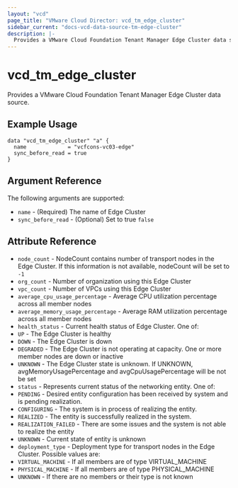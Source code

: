 ```yaml
---
layout: "vcd"
page_title: "VMware Cloud Director: vcd_tm_edge_cluster"
sidebar_current: "docs-vcd-data-source-tm-edge-cluster"
description: |-
  Provides a VMware Cloud Foundation Tenant Manager Edge Cluster data source.
---
```


# vcd\_tm\_edge\_cluster

Provides a VMware Cloud Foundation Tenant Manager Edge Cluster data source.

## Example Usage

```hcl
data "vcd_tm_edge_cluster" "a" {
  name             = "vcfcons-vc03-edge"
  sync_before_read = true
}
```

## Argument Reference

The following arguments are supported:

* `name` - (Required) The name of Edge Cluster
* `sync_before_read` - (Optional) Set to true `false`

## Attribute Reference

* `node_count` - NodeCount contains number of transport nodes in the Edge Cluster. If this
  information is not available, nodeCount will be set to `-1`
* `org_count` - Number of organization using this Edge Cluster
* `vpc_count` - Number of VPCs using this Edge Cluster
* `average_cpu_usage_percentage` - Average CPU utilization percentage across all member nodes
* `average_memory_usage_percentage` - Average RAM utilization percentage across all member nodes
* `health_status` - Current health status of Edge Cluster. One of:
 * `UP` - The Edge Cluster is healthy
 * `DOWN` - The Edge Cluster is down
 * `DEGRADED` - The Edge Cluster is not operating at capacity. One or more member nodes are down or inactive
 * `UNKNOWN` - The Edge Cluster state is unknown. If UNKNOWN, avgMemoryUsagePercentage and avgCpuUsagePercentage will be not be set
* `status` - Represents current status of the networking entity. One of:
 * `PENDING` - Desired entity configuration has been received by system and is pending realization.
 * `CONFIGURING` - The system is in process of realizing the entity.
 * `REALIZED` - The entity is successfully realized in the system.
 * `REALIZATION_FAILED` - There are some issues and the system is not able to realize the entity
 * `UNKNOWN` - Current state of entity is unknown
* `deployment_type` - Deployment type for transport nodes in the Edge Cluster. Possible values are:
 * `VIRTUAL_MACHINE` - If all members are of type VIRTUAL_MACHINE
 * `PHYSICAL_MACHINE` - If all members are of type PHYSICAL_MACHINE
 * `UNKNOWN` - If there are no members or their type is not known
